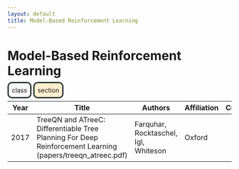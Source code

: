```yaml
---
layout: default
title: Model-Based Reinforcement Learning
---
```


# Model-Based Reinforcement Learning

<span style="background-color:#f8f8f8; border-radius:10px; border: 3px solid #2e3436; padding: 7px;">class</span> <span style="background-color:#feefce; border-radius:10px; border: 3px solid #2e3436; padding: 7px;">section</span>

| Year | Title | Authors | Affiliation | Code | Other |
| --- | --- | --- | --- | --- | --- |
| 2017 | TreeQN and ATreeC: Differentiable Tree Planning For Deep Reinforcement Learning (papers/treeqn_atreec.pdf) | Farquhar, Rocktaschel, Igl, Whiteson | Oxford | | |